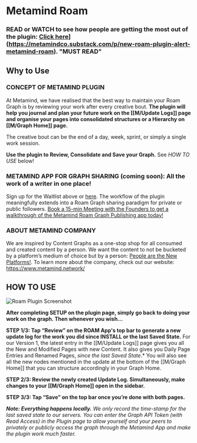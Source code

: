 # Metamind Roam

### **READ or WATCH to see how people are getting the most out **of the plugin: [Click here](https://metamindco.substack.com/p/new-roam-plugin-alert-metamind-roam)**](https://metamindco.substack.com/p/new-roam-plugin-alert-metamind-roam).** **"MUST READ"**

## Why to Use

### CONCEPT OF METAMIND PLUGIN
At Metamind, we have realised that the best way to maintain your Roam Graph is by reviewing your work after every creative bout. **The plugin will help you journal and plan your future work on the [[M/Update Logs]] page and organise your pages into consolidated structures or a Hierarchy on [[M/Graph Home]] page.**

The creative bout can be the end of a day, week, sprint, or simply a single work session.

**Use the plugin to Review, Consolidate and Save your Graph.** See *HOW TO USE* below!

### METAMIND APP FOR GRAPH SHARING (coming soon): All the work of a writer in one place!

Sign up for the Waitlist above or [here](https://metamindco.substack.com/i/140281685/and-one-more-thing-graph-based-publishing-is-coming). The workflow of the plugin meaningfully extends into a Roam Graph sharing paradigm for private or public followers. [Book a 15-min Meeting with the Founders to get a walkthrough of the Metamind Roam Graph Publishing app today!](https://calendly.com/abhishek1point0/15min)

### ABOUT METAMIND COMPANY

We are inspired by Content Graphs as a one-stop shop for all consumed and created content by a person. We want the content to not be bucketed by a platform’s medium of choice but by a person: [People are the New Platforms!](https://davidphelps.substack.com/p/people-are-the-new-platforms). To learn more about the company, check out our website: https://www.metamind.network/

## HOW TO USE

![Roam Plugin Screenshot](https://github.com/MetamindNetwork/metamind-roam/assets/7670449/d6fb5dfe-6e03-4819-9747-4f7a240bc642)

**After completing SETUP on the plugin page, simply go back to doing your work on the graph. Then whenever you wish...**

**STEP 1/3: Tap “Review” on the ROAM App's top bar to generate a new update log for the work you did since INSTALL or the last Saved State.**
For our Version 1, the latest entry in the [[M/Update Logs]] page gives you all the New and Modified Pages with new Content. It also gives you Daily Page Entries and Renamed Pages, _since _the _last__ Saved State_.*
You will also see all the new nodes mentioned in the update at the bottom of the [[M/Graph Home]] that you can structure accordingly in your Graph Home.

**STEP 2/3: Review the newly created Update Log. Simultaneously, make changes to your [[M/Graph Home]] open in the sidebar.**

**STEP 3/3: Tap “Save” on the top bar once you’re done with both pages.**

***Note: Everything happens locally.** We only record the time-stamp for the last saved state to our servers. You can enter the Graph API Token (with Read Access) in the Plugin page to allow yourself and your peers to privately or publicly access the graph through the Metamind App and make the plugin work much faster.*
